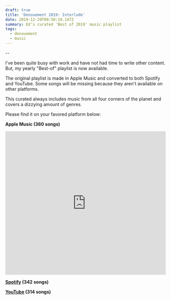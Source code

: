 ```yaml
---
draft: true
title: 'Denouement 2019: Interlude'
date: 2019-12-29T09:50:19.147Z
summary: Ed's curated 'Best of 2019' music playlist
tags:
  - denouement
  - music
---
```

\--

I've been quite busy with work and have not had time to write other content. But, my yearly "Best-of" playlist is now available.

The original playlist is made in Apple Music and converted to both Spotify and YouTube. Some songs will be missing because they aren't available on other platforms.

This curated always includes music from all four corners of the planet and covers a dizzying amount of genres.

Please find it on your favored platform below:

**Apple Music (360 songs)**

<iframe allow="autoplay *; encrypted-media *;" frameborder="0" height="450" style="width:100%;max-width:660px;overflow:hidden;background:transparent;" sandbox="allow-forms allow-popups allow-same-origin allow-scripts allow-storage-access-by-user-activation allow-top-navigation-by-user-activation" src="https://embed.music.apple.com/us/playlist/best-of-2019/pl.u-NpXYgjGTmKaEaV"></iframe>

**[Spotify](https://open.spotify.com/playlist/5RfrSLxKWCFCurdTA8bc6j) (342 songs)**

**[YouTube](https://www.youtube.com/playlist?list=PLOYGc_RpHpm29ZBJxqlJS75dBLMB8fV1j) (314 songs)**

